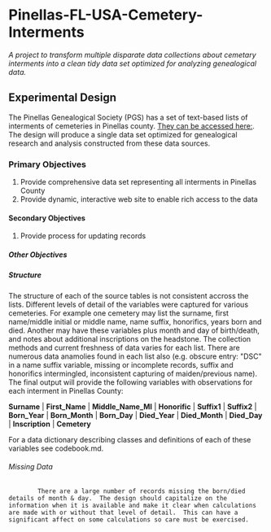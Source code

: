 # Pinellas-FL-USA-Cemetery-Interments
*A project to transform multiple disparate data collections about cemetary interments into a clean tidy data set optimized for analyzing genealogical data.*
## Experimental Design
The Pinellas Genealogical Society (PGS) has a set of text-based lists of interments of cemeteries in Pinellas county.  [They can be accessed here:](http://www.rootsweb.ancestry.com/~flpgs/pgs-cemetery-indexes.htm).
The design will produce a single data set optimized for genealogical research and analysis constructed from these data sources.
### Primary Objectives
1. Provide comprehensive data set representing all interments in Pinellas County
2. Provide dynamic, interactive web site to enable rich access to the data

#### Secondary Objectives
1. Provide process for updating records

##### Other Objectives

##### Structure
The structure of each of the source tables is not consistent accross the lists. Different levels of detail of the variables were captured for various cemeteries.  For example one cemetery may list the surname, first name/middle initial or middle name, name suffix, honorifics, years born and died.  Another may have these variables plus month and day of birth/death, and notes about additional inscriptions on the headstone.  The collection methods and current freshness of data varies for each list.  There are numerous data anamolies found in each list also (e.g. obscure entry: "DSC" in a name suffix variable, missing or incomplete records, suffix and honorifics intermingled, inconsistent capturing of maiden/previous name). The final output will provide the following variables with observations for each interment in Pinellas County:

**Surname** | **First_Name** | **Middle_Name_MI** | **Honorific** | **Suffix1** | **Suffix2** | **Born_Year** | **Born_Month** | **Born_Day** | **Died_Year** | **Died_Month** | **Died_Day** | **Inscription** | **Cemetery**

For a data dictionary describing classes and definitions of each of these variables see codebook.md.
######  Missing Data
            There are a large number of records missing the born/died details of month & day.  The design should capitalize on the information when it is available and make it clear when calculations are made with or without that level of detail.  This can have a significant affect on some calculations so care must be exercised.
